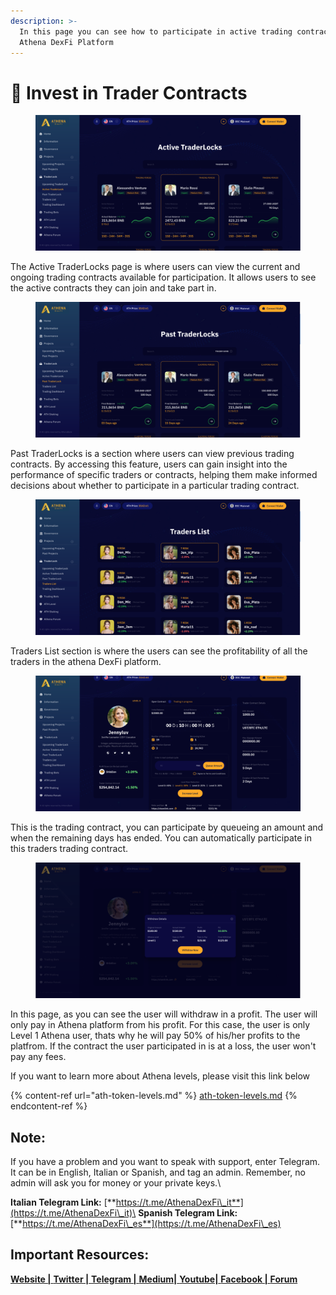```yaml
---
description: >-
  In this page you can see how to participate in active trading contracts in
  Athena DexFi Platform
---
```


# 📔 Invest in Trader Contracts

<figure><img src="../../../.gitbook/assets/14.png" alt=""><figcaption></figcaption></figure>

The Active TraderLocks page is where users can view the current and ongoing trading contracts available for participation. It allows users to see the active contracts they can join and take part in.

<figure><img src="../../../.gitbook/assets/13.png" alt=""><figcaption></figcaption></figure>

Past TraderLocks is a section where users can view previous trading contracts. By accessing this feature, users can gain insight into the performance of specific traders or contracts, helping them make informed decisions about whether to participate in a particular trading contract.

<figure><img src="../../../.gitbook/assets/12.png" alt=""><figcaption></figcaption></figure>

Traders List section is where the users can see the profitability of all the traders in the athena DexFi platform.

<figure><img src="../../../.gitbook/assets/11.png" alt=""><figcaption></figcaption></figure>

This is the trading contract, you can participate by queueing an amount and when the remaining days has ended. You can automatically participate in this traders trading contract.

<figure><img src="../../../.gitbook/assets/15.png" alt=""><figcaption></figcaption></figure>

In this page, as you can see the user will withdraw in a profit. The user will only pay in Athena platform from his profit. For this case, the user is only Level 1 Athena user, thats why he will pay 50% of his/her profits to the platfrom. If the contract the user participated in is at a loss, the user won't pay any fees.

If you want to learn more about Athena levels, please visit this link below

{% content-ref url="ath-token-levels.md" %}
[ath-token-levels.md](ath-token-levels.md)
{% endcontent-ref %}

## Note:

If you have a problem and you want to speak with support, enter Telegram. It can be in English, Italian or Spanish, and tag an admin. Remember, no admin will ask you for money or your private keys.\


**Italian Telegram Link:** [**https://t.me/AthenaDexFi\_it**](https://t.me/AthenaDexFi\_it)\
**Spanish Telegram Link:** [**https://t.me/AthenaDexFi\_es**](https://t.me/AthenaDexFi\_es)

## Important Resources:

[**Website |** ](https://athenadexfi.io/)[**Twitter |** ](https://twitter.com/AthenaDexFi)[**Telegram |** ](https://t.me/AthenaDexFi\_Main)[**Medium|** ](https://medium.com/@AthenaDexFi)[**Youtube|** ](https://www.youtube.com/@AthenaDexFi)[**Facebook |** ](https://www.facebook.com/AthenaDexFi)[**Forum**](https://forum.athenadexfi.io/)
